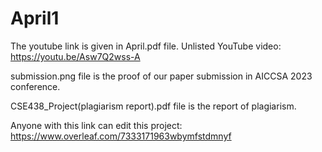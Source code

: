 # April1
The youtube link is given in April.pdf file. Unlisted YouTube video:  https://youtu.be/Asw7Q2wss-A 


submission.png file is the proof of our paper submission in AICCSA 2023 conference.


CSE438_Project(plagiarism report).pdf file is the report of plagiarism. 


Anyone with this link can edit this project: https://www.overleaf.com/7333171963wbymfstdmnyf 


